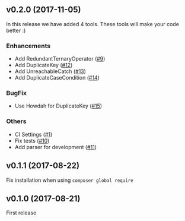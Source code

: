 ## v0.2.0 (2017-11-05)

In this release we have added 4 tools. These tools will make your code better :)

### Enhancements

- Add RedundantTernaryOperator ([#9](https://github.com/wata727/pahout/pull/9))
- Add DuplicateKey ([#12](https://github.com/wata727/pahout/pull/12))
- Add UnreachableCatch ([#13](https://github.com/wata727/pahout/pull/13))
- Add DuplicateCaseCondition ([#14](https://github.com/wata727/pahout/pull/14))

### BugFix

- Use Howdah for DuplicateKey ([#15](https://github.com/wata727/pahout/pull/15))

### Others

- CI Settings ([#1](https://github.com/wata727/pahout/pull/1))
- Fix tests ([#10](https://github.com/wata727/pahout/pull/10))
- Add parser for development ([#11](https://github.com/wata727/pahout/pull/11))

## v0.1.1 (2017-08-22)

Fix installation when using `composer global require`

## v0.1.0 (2017-08-21)

First release
